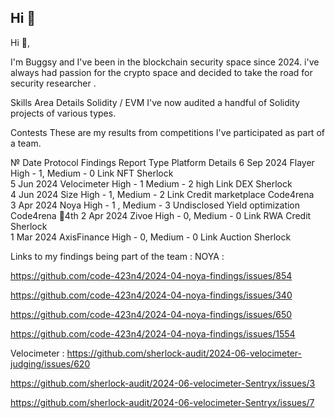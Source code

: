 ## Hi 👋
Hi 👋,

I'm Buggsy and I've been in the blockchain security space since 2024. i've always had passion for the crypto space and decided to take the road for security researcher .



Skills
Area	Details
Solidity / EVM	I've now audited a handful of Solidity projects of various types. 

Contests
These are my results from competitions I've participated as part of a team.

№	Date	Protocol	Findings	Report	Type	Platform	Details	
6	Sep 2024	Flayer	High - 1, Medium - 0	Link	NFT	Sherlock	
5	Jun 2024	Velocimeter	High - 1 Medium - 2 high	Link	DEX	Sherlock	
4	Jun 2024	Size	High - 1, Medium - 2	Link	Credit marketplace	Code4rena	
3	Apr 2024	Noya	High - 1 , Medium - 3	Undisclosed	Yield optimization	Code4rena	🏅4th
2	Apr 2024	Zivoe	High - 0, Medium - 0	Link	RWA Credit	Sherlock	
1	Mar 2024	AxisFinance	High - 0, Medium - 0	Link	Auction	Sherlock	

Links to my findings being part of the team :
NOYA :

https://github.com/code-423n4/2024-04-noya-findings/issues/854 

https://github.com/code-423n4/2024-04-noya-findings/issues/340

https://github.com/code-423n4/2024-04-noya-findings/issues/650 

https://github.com/code-423n4/2024-04-noya-findings/issues/1554 

Velocimeter :
https://github.com/sherlock-audit/2024-06-velocimeter-judging/issues/620 

https://github.com/sherlock-audit/2024-06-velocimeter-Sentryx/issues/3 

https://github.com/sherlock-audit/2024-06-velocimeter-Sentryx/issues/7
